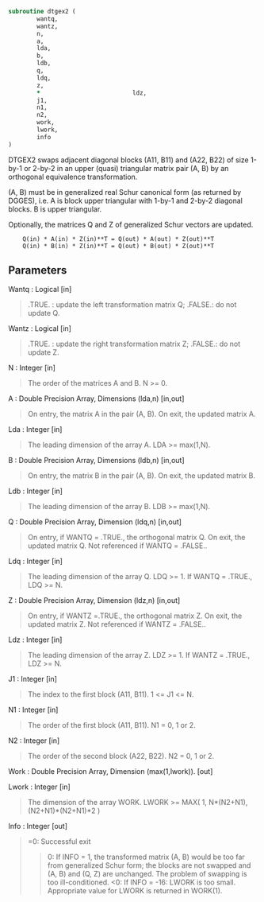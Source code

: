 ```fortran
subroutine dtgex2 (
		wantq,
		wantz,
		n,
		a,
		lda,
		b,
		ldb,
		q,
		ldq,
		z,
		*                          ldz,
		j1,
		n1,
		n2,
		work,
		lwork,
		info
)
```

 DTGEX2 swaps adjacent diagonal blocks (A11, B11) and (A22, B22)
 of size 1-by-1 or 2-by-2 in an upper (quasi) triangular matrix pair
 (A, B) by an orthogonal equivalence transformation.

 (A, B) must be in generalized real Schur canonical form (as returned
 by DGGES), i.e. A is block upper triangular with 1-by-1 and 2-by-2
 diagonal blocks. B is upper triangular.

 Optionally, the matrices Q and Z of generalized Schur vectors are
 updated.

        Q(in) * A(in) * Z(in)**T = Q(out) * A(out) * Z(out)**T
        Q(in) * B(in) * Z(in)**T = Q(out) * B(out) * Z(out)**T


## Parameters
Wantq : Logical [in]
> .TRUE. : update the left transformation matrix Q;
> .FALSE.: do not update Q.

Wantz : Logical [in]
> .TRUE. : update the right transformation matrix Z;
> .FALSE.: do not update Z.

N : Integer [in]
> The order of the matrices A and B. N >= 0.

A : Double Precision Array, Dimensions (lda,n) [in,out]
> On entry, the matrix A in the pair (A, B).
> On exit, the updated matrix A.

Lda : Integer [in]
> The leading dimension of the array A. LDA >= max(1,N).

B : Double Precision Array, Dimensions (ldb,n) [in,out]
> On entry, the matrix B in the pair (A, B).
> On exit, the updated matrix B.

Ldb : Integer [in]
> The leading dimension of the array B. LDB >= max(1,N).

Q : Double Precision Array, Dimension (ldq,n) [in,out]
> On entry, if WANTQ = .TRUE., the orthogonal matrix Q.
> On exit, the updated matrix Q.
> Not referenced if WANTQ = .FALSE..

Ldq : Integer [in]
> The leading dimension of the array Q. LDQ >= 1.
> If WANTQ = .TRUE., LDQ >= N.

Z : Double Precision Array, Dimension (ldz,n) [in,out]
> On entry, if WANTZ =.TRUE., the orthogonal matrix Z.
> On exit, the updated matrix Z.
> Not referenced if WANTZ = .FALSE..

Ldz : Integer [in]
> The leading dimension of the array Z. LDZ >= 1.
> If WANTZ = .TRUE., LDZ >= N.

J1 : Integer [in]
> The index to the first block (A11, B11). 1 <= J1 <= N.

N1 : Integer [in]
> The order of the first block (A11, B11). N1 = 0, 1 or 2.

N2 : Integer [in]
> The order of the second block (A22, B22). N2 = 0, 1 or 2.

Work : Double Precision Array, Dimension (max(1,lwork)). [out]

Lwork : Integer [in]
> The dimension of the array WORK.
> LWORK >=  MAX( 1, N*(N2+N1), (N2+N1)*(N2+N1)*2 )

Info : Integer [out]
> =0: Successful exit
> >0: If INFO = 1, the transformed matrix (A, B) would be
> too far from generalized Schur form; the blocks are
> not swapped and (A, B) and (Q, Z) are unchanged.
> The problem of swapping is too ill-conditioned.
> <0: If INFO = -16: LWORK is too small. Appropriate value
> for LWORK is returned in WORK(1).

